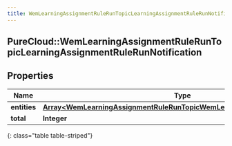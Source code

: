 ```yaml
---
title: WemLearningAssignmentRuleRunTopicLearningAssignmentRuleRunNotification
---
```

## PureCloud::WemLearningAssignmentRuleRunTopicLearningAssignmentRuleRunNotification

## Properties

|Name | Type | Description | Notes|
|------------ | ------------- | ------------- | -------------|
| **entities** | [**Array&lt;WemLearningAssignmentRuleRunTopicWemLearningAssignmentsCreated&gt;**](WemLearningAssignmentRuleRunTopicWemLearningAssignmentsCreated.html) |  | [optional] |
| **total** | **Integer** |  | [optional] |
{: class="table table-striped"}


